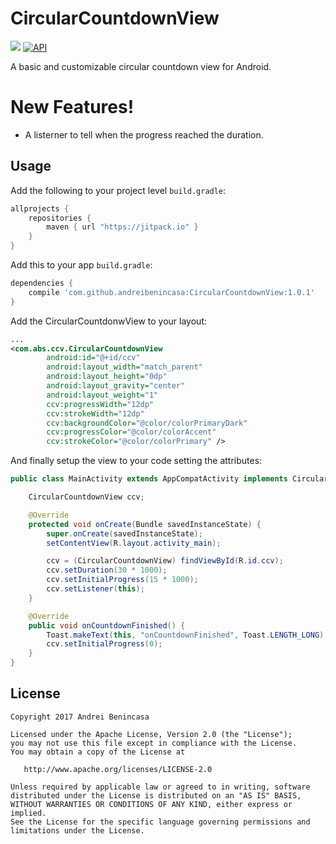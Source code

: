 # CircularCountdownView 
[![](https://jitpack.io/v/andreibenincasa/CircularCountdownView.svg)](https://jitpack.io/#andreibenincasa/CircularCountdownView) [![API](https://img.shields.io/badge/API-15%2B-brightgreen.svg?style=flat)](https://android-arsenal.com/api?level=15)
 
A basic and customizable circular countdown view for Android.
# New Features!

  - A listerner to tell when the progress reached the duration.

## Usage

Add the following to your project level `build.gradle`:
 
```gradle
allprojects {
	repositories {
		maven { url "https://jitpack.io" }
	}
}
```

Add this to your app `build.gradle`:
 
```gradle
dependencies {
	compile 'com.github.andreibenincasa:CircularCountdownView:1.0.1'
}
```

Add the CircularCountdonwView to your layout:
```xml
...
<com.abs.ccv.CircularCountdownView
        android:id="@+id/ccv"
        android:layout_width="match_parent"
        android:layout_height="0dp"
        android:layout_gravity="center"
        android:layout_weight="1"
        ccv:progressWidth="12dp"
        ccv:strokeWidth="12dp"
        ccv:backgroundColor="@color/colorPrimaryDark"
        ccv:progressColor="@color/colorAccent"
        ccv:strokeColor="@color/colorPrimary" />
```

And finally setup the view to your code setting the attributes:
```java
public class MainActivity extends AppCompatActivity implements CircularCountdownViewListener {

    CircularCountdownView ccv;

    @Override
    protected void onCreate(Bundle savedInstanceState) {
        super.onCreate(savedInstanceState);
        setContentView(R.layout.activity_main);

        ccv = (CircularCountdownView) findViewById(R.id.ccv);
        ccv.setDuration(30 * 1000);
        ccv.setInitialProgress(15 * 1000);
        ccv.setListener(this);
    }

    @Override
    public void onCountdownFinished() {
        Toast.makeText(this, "onCountdownFinished", Toast.LENGTH_LONG).show();
        ccv.setInitialProgress(0);
    }
}
```

## License
```
Copyright 2017 Andrei Benincasa

Licensed under the Apache License, Version 2.0 (the "License");
you may not use this file except in compliance with the License.
You may obtain a copy of the License at

   http://www.apache.org/licenses/LICENSE-2.0

Unless required by applicable law or agreed to in writing, software
distributed under the License is distributed on an "AS IS" BASIS,
WITHOUT WARRANTIES OR CONDITIONS OF ANY KIND, either express or implied.
See the License for the specific language governing permissions and
limitations under the License.
```
